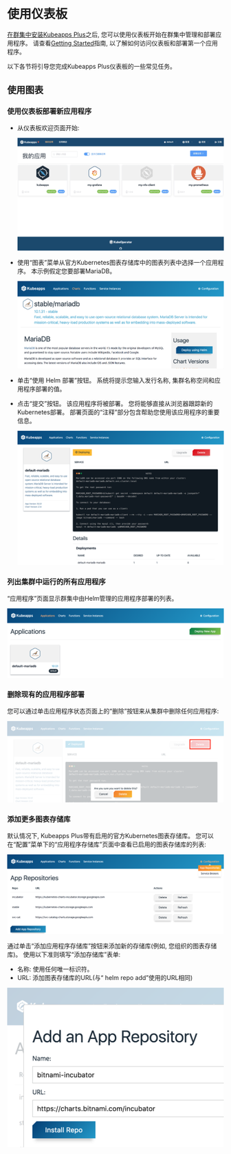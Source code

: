 # 使用仪表板

[在群集中安装Kubeapps Plus](../../chart/kubeapps/README.md)之后, 您可以使用仪表板开始在群集中管理和部署应用程序。 请查看[Getting Started](getting-started.md)指南, 以了解如何访问仪表板和部署第一个应用程序。

以下各节将引导您完成Kubeapps Plus仪表板的一些常见任务。

## 使用图表

### 使用仪表板部署新应用程序

* 从仪表板欢迎页面开始: 

  ![仪表板主页](../img/dashboard-home1.png)

* 使用“图表”菜单从官方Kubernetes图表存储库中的图表列表中选择一个应用程序。 本示例假定您要部署MariaDB。

  ![MariaDB图表](../img/mariadb-chart.png)

* 单击“使用 Helm 部署”按钮。 系统将提示您输入发行名称, 集群名称空间和应用程序部署的值。

* 点击“提交”按钮。 该应用程序将被部署。 您将能够直接从浏览器跟踪新的Kubernetes部署。 部署页面的“注释”部分包含帮助您使用该应用程序的重要信息。

  ![MariaDB部署](../img/mariadb-deployment.png)

### 列出集群中运行的所有应用程序

“应用程序”页面显示群集中由Helm管理的应用程序部署的列表。

![部署列表](../img/dashboard-deployments.png)

### 删除现有的应用程序部署

您可以通过单击应用程序状态页面上的“删除”按钮来从集群中删除任何应用程序: 

![部署删除](../img/dashboard-delete-deployment.png)

### 添加更多图表存储库

默认情况下, Kubeapps Plus带有启用的官方Kubernetes图表存储库。 您可以在“配置”菜单下的“应用程序存储库”页面中查看已启用的图表存储库的列表: 

![存储库列表](../img/dashboard-repos.png)

通过单击“添加应用程序存储库”按钮来添加新的存储库(例如, 您组织的图表存储库)。 使用以下准则填写“添加存储库”表单: 

* 名称: 使用任何唯一标识符。
* URL: 添加图表存储库的URL(与“ helm repo add”使用的URL相同)

![添加存储库](../img/dashboard-add-repo.png)
